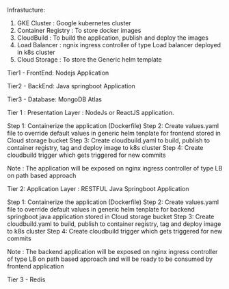 Infrastucture:
1. GKE Cluster : Google kubernetes cluster
2. Container Registry : To store docker images
3. CloudBuild : To build the application, publish and deploy the images
4. Load Balancer : ngnix ingress controller of type Load balancer deployed in k8s cluster
5. Cloud Storage : To store the Generic helm template

Tier1 - FrontEnd: Nodejs Application

Tier2 - BackEnd: Java springboot Application

Tier3 - Database: MongoDB Atlas

Tier 1 : Presentation Layer : NodeJs or ReactJS application. 

Step 1: Containerize the application (Dockerfile)
Step 2: Create values.yaml file to override default values in generic helm tenplate for frontend stored in Cloud storage bucket 
Step 3: Create cloudbuild.yaml to build, publish to container registry, tag and deploy image to k8s cluster
Step 4: Create cloudbuild trigger which gets triggered for new commits

Note : The application will be exposed on nginx ingress controller of type LB on path based approach

Tier 2: Application Layer : RESTFUL Java Springboot Application

Step 1: Containerize the application (Dockerfile)
Step 2: Create values.yaml file to override default values in generic helm tenplate for backend springboot java application stored in Cloud storage bucket 
Step 3: Create cloudbuild.yaml to build, publish to container registry, tag and deploy image to k8s cluster
Step 4: Create cloudbuild trigger which gets triggered for new commits

Note : The backend application will be exposed on nginx ingress controller of type LB on path based approach and will be ready to be consumed by frontend application

Tier 3 - Redis
